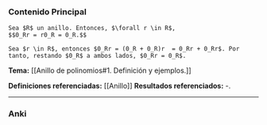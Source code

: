 ### Contenido Principal

```ad-proposition
Sea $R$ un anillo. Entonces, $\forall r \in R$,
$$0_Rr = r0_R = 0_R.$$
```

```ad-proof
Sea $r \in R$, entonces $0_Rr = (0_R + 0_R)r  = 0_Rr + 0_Rr$. Por tanto, restando $0_R$ a ambos lados, $0_Rr = 0_R$.
```

**Tema:** [[Anillo de polinomios#1. Definición y ejemplos.]]

**Definiciones referenciadas:** [[Anillo]]
**Resultados referenciados:** -.

---
### Anki
